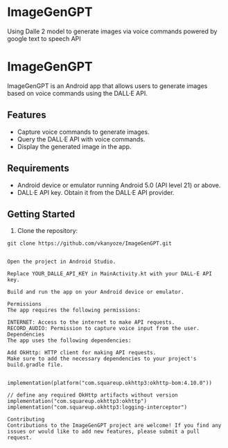 # ImageGenGPT
Using Dalle 2 model to generate images via voice commands powered by google text to speech API
# ImageGenGPT

ImageGenGPT is an Android app that allows users to generate images based on voice commands using the DALL·E API.

## Features

- Capture voice commands to generate images.
- Query the DALL·E API with voice commands.
- Display the generated image in the app.

## Requirements

- Android device or emulator running Android 5.0 (API level 21) or above.
- DALL·E API key. Obtain it from the DALL·E API provider.

## Getting Started

1. Clone the repository:

```shell
git clone https://github.com/vkanyoze/ImageGenGPT.git


Open the project in Android Studio.

Replace YOUR_DALLE_API_KEY in MainActivity.kt with your DALL·E API key.

Build and run the app on your Android device or emulator.

Permissions
The app requires the following permissions:

INTERNET: Access to the internet to make API requests.
RECORD_AUDIO: Permission to capture voice input from the user.
Dependencies
The app uses the following dependencies:

Add OkHttp: HTTP client for making API requests.
Make sure to add the necessary dependencies to your project's build.gradle file.


implementation(platform("com.squareup.okhttp3:okhttp-bom:4.10.0"))

// define any required OkHttp artifacts without version
implementation("com.squareup.okhttp3:okhttp")
implementation("com.squareup.okhttp3:logging-interceptor")

Contributing
Contributions to the ImageGenGPT project are welcome! If you find any issues or would like to add new features, please submit a pull request.
